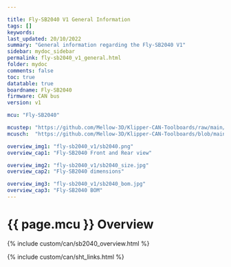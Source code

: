 ```yaml
---

title: Fly-SB2040 V1 General Information
tags: []
keywords: 
last_updated: 20/10/2022
summary: "General information regarding the Fly-SB2040 V1"
sidebar: mydoc_sidebar
permalink: fly-sb2040_v1_general.html
folder: mydoc
comments: false
toc: true
datatable: true
boardname: Fly-SB2040
firmware: CAN bus
version: v1

mcu: "Fly-SB2040"

mcustep: "https://github.com/Mellow-3D/Klipper-CAN-Toolboards/raw/main/FLY-SHT36/STEP%20File/36.step"
mcusch:  "https://github.com/Mellow-3D/Klipper-CAN-Toolboards/blob/main/Schematic_36-42%20Klipper%20CAN%20Boards_2022-04-14.pdf"

overview_img1: "fly-sb2040_v1/sb2040.png"
overview_cap1: "Fly-SB2040 Front and Rear view"

overview_img2: "fly-sb2040_v1/sb2040_size.jpg"
overview_cap2: "Fly-SB2040 dimensions"

overview_img3: "fly-sb2040_v1/sb2040_bom.jpg"
overview_cap3: "Fly-SB2040 BOM"
---
```

# {{ page.mcu }} Overview

{% include custom/can/sb2040_overview.html %}

{% include custom/can/sht_links.html %}